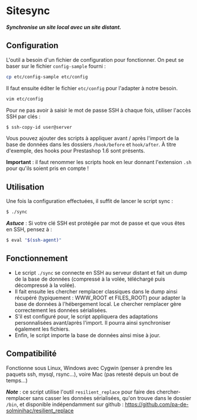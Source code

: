 Sitesync
===

***Synchronise un site local avec un site distant.***

Configuration
---

L'outil a besoin d'un fichier de configuration pour fonctionner. On peut se baser sur le fichier `config-sample` fourni :
```bash
cp etc/config-sample etc/config
```

Il faut ensuite éditer le fichier `etc/config` pour l'adapter à notre besoin.

```bash
vim etc/config
```

Pour ne pas avoir à saisir le mot de passe SSH à chaque fois, utiliser l'accès SSH par clés :

```bash
$ ssh-copy-id user@server
```

Vous pouvez ajouter des scripts à appliquer avant / après l'import de la base de données dans les dossiers `/hook/before` et `hook/after`. À titre d'exemple, des hooks pour Prestashop 1.6 sont présents. 

__Important__ : il faut renommer les scripts hook en leur donnant l'extension `.sh` pour qu'ils soient pris en compte !

Utilisation
---

Une fois la configuration effectuées, il suffit de lancer le script sync :

```bash
$ ./sync
```

***Astuce*** : Si votre clé SSH est protégée par mot de passe et que vous êtes en SSH, pensez à :

```bash
$ eval "$(ssh-agent)"
```

Fonctionnement
---

* Le script ```./sync``` se connecte en SSH au serveur distant et fait un dump de la base de données (compressé à la volée, téléchargé puis décompressé à la volée).
* Il fait ensuite les chercher remplacer classiques dans le dump ainsi récupéré (typiquement : WWW_ROOT et FILES_ROOT) pour adapter la base de données à l'hébergement local. Le chercher remplacer gère correctement les données sérialisées.
* S'il est configuré pour, le script appliquera des adaptations personnalisées avant/après l'import. Il pourra ainsi synchroniser également les fichiers.
* Enfin, le script importe la base de données ainsi mise à jour.

Compatibilité
---

Fonctionne sous Linux, Windows avec Cygwin (penser à prendre les paquets ssh, mysql, rsync...), voire Mac (pas retesté depuis un bout de temps...)

***Note*** : ce script utilise l'outil `resilient_replace` pour faire des chercher-remplacer sans casser les données sérialisées, qu'on trouve dans le dossier ```/bin```, et disponible indépendamment sur github :
https://github.com/pa-de-solminihac/resilient_replace
